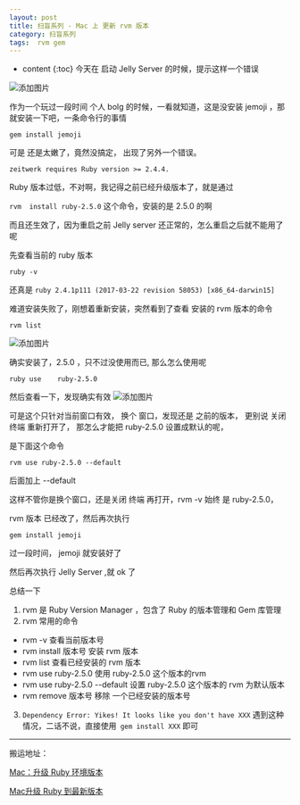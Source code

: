 ```yaml
---
layout: post
title: 扫盲系列 - Mac 上 更新 rvm 版本
category: 扫盲系列
tags:  rvm gem
---
```

* content
{:toc}
今天在 启动 Jelly Server 的时候，提示这样一个错误

![添加图片](../../../../images/jemoji_error.png)

作为一个玩过一段时间 个人 bolg 的时候，一看就知道，这是没安装 jemoji ，那就安装一下吧，一条命令行的事情

`gem install jemoji `

可是 还是太嫩了，竟然没搞定，
出现了另外一个错误。

`zeitwerk requires Ruby version >= 2.4.4.`

Ruby 版本过低，不对啊，我记得之前已经升级版本了，就是通过

`rvm  install ruby-2.5.0` 这个命令，安装的是 2.5.0 的啊

而且还生效了，因为重启之前 Jelly server 还正常的，怎么重启之后就不能用了呢

先查看当前的 ruby 版本

`ruby -v `  

还真是 `ruby 2.4.1p111 (2017-03-22 revision 58053) [x86_64-darwin15]`

难道安装失败了，刚想着重新安装，突然看到了查看 安装的 rvm 版本的命令

`rvm list `

![添加图片](../../../../images/rvm_list_1.png)

确实安装了，2.5.0 ，只不过没使用而已, 那么怎么使用呢

`ruby use    ruby-2.5.0`  

然后查看一下，发现确实有效
![添加图片](../../../../images/rvm_list_2.png)

可是这个只针对当前窗口有效， 换个 窗口，发现还是 之前的版本，
更别说 关闭 终端 重新打开了，
那怎么才能把    ruby-2.5.0  设置成默认的呢，

是下面这个命令

`rvm use ruby-2.5.0 --default `

后面加上 --default

这样不管你是换个窗口，还是关闭 终端 再打开，rvm -v 始终 是 ruby-2.5.0，

rvm 版本 已经改了，然后再次执行  

`gem install jemoji`

过一段时间， jemoji 就安装好了

然后再次执行 Jelly Server ,就 ok 了

总结一下
1. rvm 是 Ruby Version Manager ，包含了 Ruby 的版本管理和 Gem 库管理
2. rvm 常用的命令
  * rvm -v 查看当前版本号
  * rvm  install 版本号    安装 rvm 版本
  * rvm list  查看已经安装的 rvm 版本
  * rvm use ruby-2.5.0   使用  ruby-2.5.0 这个版本的rvm
  * rvm use ruby-2.5.0 --default  设置 ruby-2.5.0 这个版本的 rvm 为默认版本
  * rvm remove 版本号  移除 一个已经安装的版本号

3. `Dependency Error: Yikes! It looks like you don't have XXX` 遇到这种情况，二话不说，直接使用` gem install XXX` 即可  


- - - -
搬运地址：    

[Mac：升级 Ruby 环境版本](https://www.jianshu.com/p/8413a8c11e2d)

[Mac升级 Ruby 到最新版本](https://majing.io/posts/10000003681197)
